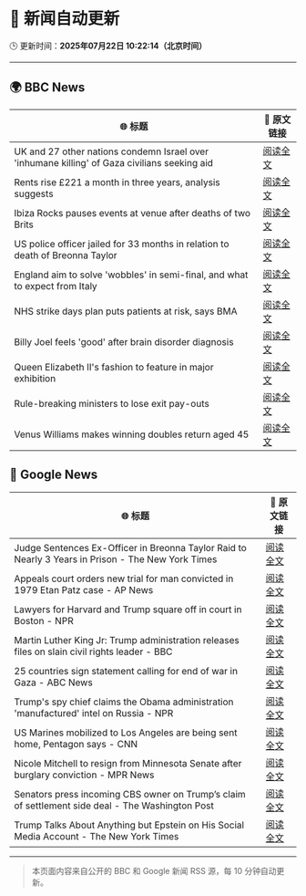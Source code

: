 # 🧠 新闻自动更新

🕒 更新时间：**2025年07月22日 10:22:14（北京时间）**

---

## 🌍 BBC News

| 🌐 标题 | 🔗 原文链接 |
|--------|-------------|
| UK and 27 other nations condemn Israel over 'inhumane killing' of Gaza civilians seeking aid | [阅读全文](https://www.bbc.com/news/articles/c4g814gy2e7o) |
| Rents rise £221 a month in three years, analysis suggests | [阅读全文](https://www.bbc.com/news/articles/cwyxp280dxwo) |
| Ibiza Rocks pauses events at venue after deaths of two Brits | [阅读全文](https://www.bbc.com/news/articles/ckgl73kvyweo) |
| US police officer jailed for 33 months in relation to death of Breonna Taylor | [阅读全文](https://www.bbc.com/news/articles/cpvjwrm29wpo) |
| England aim to solve 'wobbles' in semi-final, and what to expect from Italy | [阅读全文](https://www.bbc.com/sport/football/articles/cn0zj5r79k7o) |
| NHS strike days plan puts patients at risk, says BMA | [阅读全文](https://www.bbc.com/news/articles/cvg9xdy7eqko) |
| Billy Joel feels 'good' after brain disorder diagnosis | [阅读全文](https://www.bbc.com/news/articles/ckg3lw1nvy2o) |
| Queen Elizabeth II's fashion to feature in major exhibition | [阅读全文](https://www.bbc.com/news/articles/ckg5jzj6088o) |
| Rule-breaking ministers to lose exit pay-outs | [阅读全文](https://www.bbc.com/news/articles/cx2l3l08x8do) |
| Venus Williams makes winning doubles return aged 45 | [阅读全文](https://www.bbc.com/sport/tennis/articles/ckg5j25yz26o) |

## 📰 Google News

| 🌐 标题 | 🔗 原文链接 |
|--------|-------------|
| Judge Sentences Ex-Officer in Breonna Taylor Raid to Nearly 3 Years in Prison - The New York Times | [阅读全文](https://news.google.com/rss/articles/CBMikgFBVV95cUxNQWFrRDZGSnVqOXZyQmZZQlZxeENxMjJmTExjTXlaYUZDbFc0WWhsajE5ZERsdXFVS0R4Mkl5UjJaN09iaWw5eFVURlpfaVpOOVliMWdNU25IWjdSNW11RTIwQzdjTEZoSG05VHd2bWxLa1piOHVuRzRrbThlN0hGZFJLaVZkQ1dRbUhXQkpFTDJqdw?oc=5) |
| Appeals court orders new trial for man convicted in 1979 Etan Patz case - AP News | [阅读全文](https://news.google.com/rss/articles/CBMipAFBVV95cUxQcE1ULTN0ZkV1WngzNXJ5V2YycGZlNWlKd05qRFdxWHV2NFJTeWlrWTF4RFB4QVdBbnF4TWYxOGhKZ3N6RkEwblNta0tZUXBBeThkeVF2Z0JwNW9WbGpoQ213NUszczl6c28tZnYySU5WRnBldlYyd25hbXNZaDFFWVFFTkt5bGdEd3RpTGx6Qm90ZmFqeGNaRU53ZWU4Ym1LbzB2OQ?oc=5) |
| Lawyers for Harvard and Trump square off in court in Boston - NPR | [阅读全文](https://news.google.com/rss/articles/CBMihgFBVV95cUxQcXJSVy1Ld2lXYm9wMWkxYnhKYjNTeG1sWHMxc0lwWnpVODBGdUVVU0pqUlZSeGlCdndhZGFfcWFXYzVHTDhla1BUcGNNcUtJVmJvdlF0TFNfU3Q2cjVCMk5OUmhINWswM2dBcG9uci11bS1JUS1VaktPRVcxcFhQY1F5OUtlZw?oc=5) |
| Martin Luther King Jr: Trump administration releases files on slain civil rights leader - BBC | [阅读全文](https://news.google.com/rss/articles/CBMiWkFVX3lxTE1zYlYxNWxPb2IwWVN5THpYdTNFOVdPdG5fUkNSa2lUUF82dWttQmh5R0g4Ry1yei0xdzAtWTZkRU5jT0NKTUtUb0wxZHF3OGNINXdSSzVXNlhGUdIBX0FVX3lxTFBMby1YRmh2bFNGc2J1MGRUYkFtcHp3dW95djFEanV1Q1ZPOUJsbGRlLWFIZWlvWHJOTG5qUm10X21MUUNlZmxsN0xJY2I3bFlPSy1ISGl5dEhLdnY4eVd3?oc=5) |
| 25 countries sign statement calling for end of war in Gaza - ABC News | [阅读全文](https://news.google.com/rss/articles/CBMipwFBVV95cUxOZXo1VkJONi1odXZ6bkxkR1ZkUkNpb2t3TkNZTUJMT0pVTkpBM3FmZ3Fmd0lZOUNNZGYxaUg1YkpiZU1XY0VENkY0RUVpb09tUUVBbzFwVTBpNnZUeG9wazJPQ0d2c2Zld2xZY3FrS1BNUXBXZWJNczlrdF93T01LZ2hfU21tRXpBOEhGODZDY2MzUlVTU25CY1dlM0hkUGhqbFZWLVdXZ9IBrAFBVV95cUxQU0c2WVpmUk5NYXM4QnExby1TZmJjb3hyR3cwLVdoMkJuOGNGM25pUG14NWY3ZTlDUHdKNlZ1bjZHX0s5bjYyS2FRRXhUSVQ2RlpHQW43TEhSTmhoMkVGTHZoUXRyM201dkJSUUhrdlRxanMyUmNpeTZoS01KelF1Qklsckh4YWVlb05sWVdITzNWVlYzTmVFWnZiSGFHVVBtbU9TUHBGQy1NaUJD?oc=5) |
| Trump's spy chief claims the Obama administration 'manufactured' intel on Russia - NPR | [阅读全文](https://news.google.com/rss/articles/CBMihgFBVV95cUxQVkNqRTNiVndqR2pMWC1WaGNyX0xjRWVGWG9qVWRiTmVGVGtvZjQwdWVMMnNPOTYxXzBpZU11LXZ2M1JWUW5VVExHaGFPM0NLblZmMEotc3JkVUlwR0pkX21ZSENCaU0zQ0lsRXBUUFRXZ3cyTzRMUTVvYlU2dHpsTklRcTB1QQ?oc=5) |
| US Marines mobilized to Los Angeles are being sent home, Pentagon says - CNN | [阅读全文](https://news.google.com/rss/articles/CBMihAFBVV95cUxORUdOZ3lWalgtd3ltZ1BrWHkwYkRvMlJqbTFNNWdyMmZiQ01fcTcyckk5eENGc25DbElHaEUyZkc1UF9NM25zcnB3azdENDM1OWlmNDBuemZzZ19qNVNjX0ZDZDNoNHFtdl8wMlR3ejNja0pPOE1oTDVjM0VpSVQ5MkZMSFHSAYoBQVVfeXFMT1dEOU1qcm9aT1dENGk1U3dvOFRicV9qOENMaE1RUGZaN1F1MlFHalBBcjkwN3ZyY1didGlnN010NUp2M05QaUtHT0dLQTRoRnJzQW9LVVlVTnJRRXpyQ1RaRE8tV0tWQnpUTE9YU3FqM2VIYXk1cF9vTmk4VjVGQ1E3SGFKY2VWNzNn?oc=5) |
| Nicole Mitchell to resign from Minnesota Senate after burglary conviction - MPR News | [阅读全文](https://news.google.com/rss/articles/CBMimgFBVV95cUxPRENyLS1mVXRqZ3RfOEU3eVg3blcyNHNkeGNkdnZrXzlKUUttcTlmREJMcUdGOW44UHduUjFMN2VoYUNYN3R3ZENFaGpJZWwxVE41LTJyel9EMjBuN3F0RzhIQ3RZMW96azZ0VjhsemlfOWtNMWh0SHN2c0lxYi1HNnhEQUU0RjBQQl9ZZkFQYXJ6RVdaXzZmV2pB?oc=5) |
| Senators press incoming CBS owner on Trump’s claim of settlement side deal - The Washington Post | [阅读全文](https://news.google.com/rss/articles/CBMilgFBVV95cUxOd2NHLWV1TlpCazlSMG1WYno3dzh0ZXE5NExTNlZzLVFIa1M0aENmTF9tbVRkb1BQV3lxbEk1YlBGeDROYmtMNGV3ZzdZUGN2ZmhSRlVoMzdES2RycjBCN3VPOUlMSXNHQ09pb1ZJeEo5eFR0ME9yeUcyWGxtNmdPWmJpa1RxZ3NOdmIwZWFEQ2ppbWJ2Znc?oc=5) |
| Trump Talks About Anything but Epstein on His Social Media Account - The New York Times | [阅读全文](https://news.google.com/rss/articles/CBMihAFBVV95cUxPMk1UUWtiemNoVklBd0Ribk5zUTdMRVV6Ym5uSjlsWUp2eFY1azJmUTJFN0hQc1dhNjNOc3ByTmExSERrUjJlaHFRSEVzNHphZzVXci04T3dtS0ZRVmtmLWI5X3p0UnNfXzFTaHl4T3Mtd21iRDZYcll2SkxnaFRfUnNJVlc?oc=5) |

---
> 本页面内容来自公开的 BBC 和 Google 新闻 RSS 源，每 10 分钟自动更新。